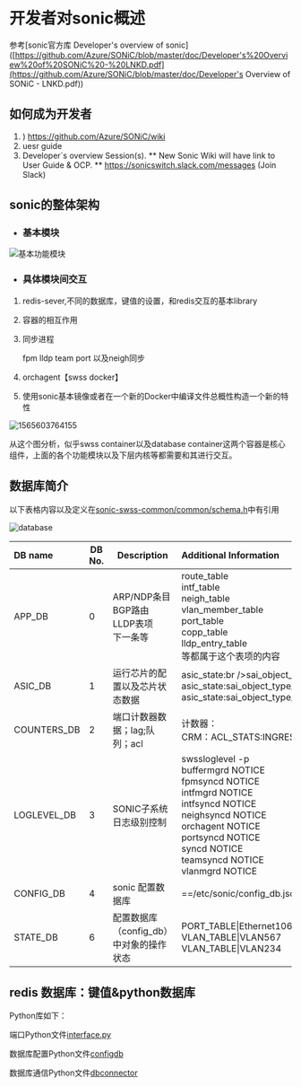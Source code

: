 # 开发者对sonic概述

参考[sonic官方库 Developer's overview of sonic]([https://github.com/Azure/SONiC/blob/master/doc/Developer's%20Overview%20of%20SONiC%20-%20LNKD.pdf](https://github.com/Azure/SONiC/blob/master/doc/Developer's Overview of SONiC - LNKD.pdf))

## 如何成为开发者

1. ) https://github.com/Azure/SONiC/wiki
2. uesr guide
3. Developer`s overview Session(s).
   ** New Sonic Wiki will have link to User Guide & 
   OCP.
   ** https://sonicswitch.slack.com/messages (Join 
   Slack) 

## sonic的整体架构

- ### 基本模块

![基本功能模块](https://img-blog.csdn.net/20180803132126345?watermark/2/text/aHR0cHM6Ly9ibG9nLmNzZG4ubmV0L2xpdXN5MTEyOA==/font/5a6L5L2T/fontsize/400/fill/I0JBQkFCMA==/dissolve/70)



- ### 具体模块间交互

1. redis-sever,不同的数据库，键值的设置，和redis交互的基本library

2. 容器的相互作用

3. 同步进程

   fpm lldp team port 以及neigh同步

4. orchagent【swss docker】
5. 使用sonic基本镜像或者在一个新的Docker中编译文件总概性构造一个新的特性

![1565603764155](/home/ben/.config/Typora/typora-user-images/1565603764155.png)

从这个图分析，似乎swss container以及database container这两个容器是核心组件，上面的各个功能模块以及下层内核等都需要和其进行交互。

## 数据库简介

以下表格内容以及定义在[sonic-swss-common/common/schema.h](https://github.com/Azure/sonic-swss-common/blob/master/common/schema.h)中有引用

![database](/home/ben/Documents/SONiC-NOTE/picture/database.png)

| DB name     | DB No. | Description                                          | Additional Information                                       |
| :---------- | ------ | ---------------------------------------------------- | :----------------------------------------------------------- |
| APP_DB      | 0      | ARP/NDP条目<br />BGP路由<br />LLDP表项<br />下一条等 | route_table<br />intf_table<br />neigh_table<br />vlan_member_table<br />port_table<br />copp_table<br />lldp_entry_table<br />等都属于这个表项的内容 |
| ASIC_DB     | 1      | 运行芯片的配置以及芯片状态数据                       | asic_state:br />sai_object_type_route_entry<br />asic_state:sai_object_type_next_hop_group+member<br />asic_state:sai_object_type_neighbor_entry |
| COUNTERS_DB | 2      | 端口计数器数据；lag;队列；acl                        | 计数器：<br />CRM：ACL_STATS:INGRESS:LAG                     |
| LOGLEVEL_DB | 3      | SONIC子系统日志级别控制                              | swssloglevel -p<br/>buffermgrd NOTICE<br/>fpmsyncd NOTICE<br/>intfmgrd NOTICE<br/>intfsyncd NOTICE<br/>neighsyncd NOTICE<br/>orchagent NOTICE<br/>portsyncd NOTICE<br/>syncd NOTICE<br/>teamsyncd NOTICE<br/>vlanmgrd NOTICE |
| CONFIG_DB   | 4      | sonic 配置数据库                                     | ==/etc/sonic/config_db.json==                                |
| STATE_DB    | 6      | 配置数据库（config_db）中对象的操作状态              | PORT_TABLE\|Ethernet106<br />VLAN_TABLE\|VLAN567<br />VLAN_TABLE\|VLAN234 |



## redis 数据库：键值&python数据库

Python库如下：

端口Python文件[interface.py](https://github.com/Azure/sonic-py-swsssdk/blob/master/src/swsssdk/interface.py)

数据库配置Python文件[configdb](https://github.com/Azure/sonic-py-swsssdk/blob/master/src/swsssdk/configdb.py)

数据库通信Python文件[dbconnector](https://github.com/Azure/sonic-py-swsssdk/blob/master/src/swsssdk/dbconnector.py)

